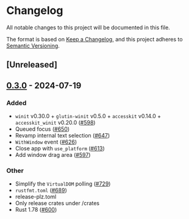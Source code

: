 # Changelog
All notable changes to this project will be documented in this file.

The format is based on [Keep a Changelog](https://keepachangelog.com/en/1.0.0/),
and this project adheres to [Semantic Versioning](https://semver.org/spec/v2.0.0.html).

## [Unreleased]

## [0.3.0](https://github.com/ShabbirHasan1/freya/compare/freya-common-v0.2.1...freya-common-v0.3.0) - 2024-07-19

### Added
- `winit` v0.30.0 + `glutin-winit` v0.5.0 + `accesskit` v0.14.0 + `accesskit_winit` v0.20.0  ([#598](https://github.com/ShabbirHasan1/freya/pull/598))
- Queued focus ([#650](https://github.com/ShabbirHasan1/freya/pull/650))
- Revamp internal text selection ([#647](https://github.com/ShabbirHasan1/freya/pull/647))
- `WithWindow` event ([#626](https://github.com/ShabbirHasan1/freya/pull/626))
- Close app with `use_platform` ([#613](https://github.com/ShabbirHasan1/freya/pull/613))
- Add window drag area ([#597](https://github.com/ShabbirHasan1/freya/pull/597))

### Other
- Simplify the `VirtualDOM` polling ([#729](https://github.com/ShabbirHasan1/freya/pull/729))
- `rustfmt.toml` ([#689](https://github.com/ShabbirHasan1/freya/pull/689))
- release-plz.toml
- Only release crates under /crates
- Rust 1.78 ([#600](https://github.com/ShabbirHasan1/freya/pull/600))
